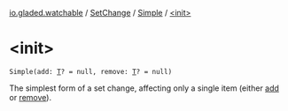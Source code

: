 [io.gladed.watchable](../../index.md) / [SetChange](../index.md) / [Simple](index.md) / [&lt;init&gt;](./-init-.md)

# &lt;init&gt;

`Simple(add: `[`T`](index.md#T)`? = null, remove: `[`T`](index.md#T)`? = null)`

The simplest form of a set change, affecting only a single item (either [add](add.md) or [remove](remove.md)).

